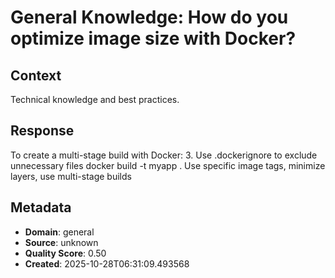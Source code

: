 # General Knowledge: How do you optimize image size with Docker?

## Context
Technical knowledge and best practices.

## Response
To create a multi-stage build with Docker: 3. Use .dockerignore to exclude unnecessary files docker build -t myapp . Use specific image tags, minimize layers, use multi-stage builds

## Metadata
- **Domain**: general
- **Source**: unknown
- **Quality Score**: 0.50
- **Created**: 2025-10-28T06:31:09.493568
